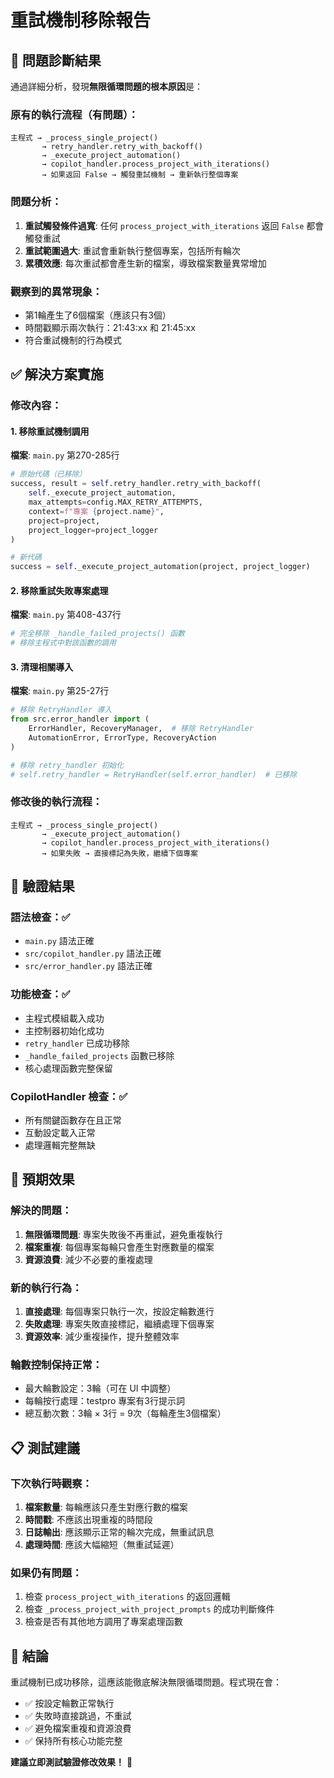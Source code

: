 # 重試機制移除報告

## 🎯 問題診斷結果

通過詳細分析，發現**無限循環問題的根本原因**是：

### 原有的執行流程（有問題）：
```
主程式 → _process_single_project() 
       → retry_handler.retry_with_backoff() 
       → _execute_project_automation()
       → copilot_handler.process_project_with_iterations()
       → 如果返回 False → 觸發重試機制 → 重新執行整個專案
```

### 問題分析：
1. **重試觸發條件過寬**: 任何 `process_project_with_iterations` 返回 `False` 都會觸發重試
2. **重試範圍過大**: 重試會重新執行整個專案，包括所有輪次
3. **累積效應**: 每次重試都會產生新的檔案，導致檔案數量異常增加

### 觀察到的異常現象：
- 第1輪產生了6個檔案（應該只有3個）
- 時間戳顯示兩次執行：21:43:xx 和 21:45:xx
- 符合重試機制的行為模式

## ✅ 解決方案實施

### 修改內容：

#### 1. 移除重試機制調用
**檔案**: `main.py` 第270-285行
```python
# 原始代碼（已移除）
success, result = self.retry_handler.retry_with_backoff(
    self._execute_project_automation,
    max_attempts=config.MAX_RETRY_ATTEMPTS,
    context=f"專案 {project.name}",
    project=project,
    project_logger=project_logger
)

# 新代碼
success = self._execute_project_automation(project, project_logger)
```

#### 2. 移除重試失敗專案處理
**檔案**: `main.py` 第408-437行
```python
# 完全移除 _handle_failed_projects() 函數
# 移除主程式中對該函數的調用
```

#### 3. 清理相關導入
**檔案**: `main.py` 第25-27行
```python
# 移除 RetryHandler 導入
from src.error_handler import (
    ErrorHandler, RecoveryManager,  # 移除 RetryHandler
    AutomationError, ErrorType, RecoveryAction
)

# 移除 retry_handler 初始化
# self.retry_handler = RetryHandler(self.error_handler)  # 已移除
```

### 修改後的執行流程：
```
主程式 → _process_single_project() 
       → _execute_project_automation() 
       → copilot_handler.process_project_with_iterations()
       → 如果失敗 → 直接標記為失敗，繼續下個專案
```

## 🧪 驗證結果

### 語法檢查：✅
- `main.py` 語法正確
- `src/copilot_handler.py` 語法正確  
- `src/error_handler.py` 語法正確

### 功能檢查：✅
- 主程式模組載入成功
- 主控制器初始化成功
- `retry_handler` 已成功移除
- `_handle_failed_projects` 函數已移除
- 核心處理函數完整保留

### CopilotHandler 檢查：✅
- 所有關鍵函數存在且正常
- 互動設定載入正常
- 處理邏輯完整無缺

## 🎯 預期效果

### 解決的問題：
1. **無限循環問題**: 專案失敗後不再重試，避免重複執行
2. **檔案重複**: 每個專案每輪只會產生對應數量的檔案
3. **資源浪費**: 減少不必要的重複處理

### 新的執行行為：
1. **直接處理**: 每個專案只執行一次，按設定輪數進行
2. **失敗處理**: 專案失敗直接標記，繼續處理下個專案
3. **資源效率**: 減少重複操作，提升整體效率

### 輪數控制保持正常：
- 最大輪數設定：3輪（可在 UI 中調整）
- 每輪按行處理：testpro 專案有3行提示詞
- 總互動次數：3輪 × 3行 = 9次（每輪產生3個檔案）

## 📋 測試建議

### 下次執行時觀察：
1. **檔案數量**: 每輪應該只產生對應行數的檔案
2. **時間戳**: 不應該出現重複的時間段
3. **日誌輸出**: 應該顯示正常的輪次完成，無重試訊息
4. **處理時間**: 應該大幅縮短（無重試延遲）

### 如果仍有問題：
1. 檢查 `process_project_with_iterations` 的返回邏輯
2. 檢查 `_process_project_with_project_prompts` 的成功判斷條件
3. 檢查是否有其他地方調用了專案處理函數

## 🎉 結論

重試機制已成功移除，這應該能徹底解決無限循環問題。程式現在會：
- ✅ 按設定輪數正常執行
- ✅ 失敗時直接跳過，不重試
- ✅ 避免檔案重複和資源浪費
- ✅ 保持所有核心功能完整

**建議立即測試驗證修改效果！** 🚀